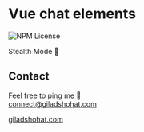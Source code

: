 # Vue chat elements

![NPM License](https://img.shields.io/npm/l/vue-chat-elements)

Stealth Mode 🤫

## Contact
Feel free to ping me 💫
<br>
connect@giladshohat.com

[giladshohat.com](https://giladshohat.com)
